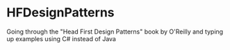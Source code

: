 # HFDesignPatterns

Going through the "Head First Design Patterns" book by O'Reilly and typing up examples using C# instead of Java
